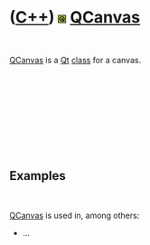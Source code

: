



 

 

 

 

 

([C++](Cpp.htm)) ![Qt](PicQt.png) [QCanvas](CppQCanvas.htm)
===========================================================

 

[QCanvas](CppQCanvas.htm) is a [Qt](CppQt.htm) [class](CppClass.htm) for
a canvas.

 

 

 

 

 

Examples
--------

 

[QCanvas](CppQCanvas.htm) is used in, among others:

-   ...

 

 

 

 

 





 



